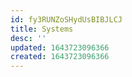 ```yaml
---
id: fy3RUNZoSHydUsBIBJLCJ
title: Systems
desc: ''
updated: 1643723096366
created: 1643723096366
---
```


